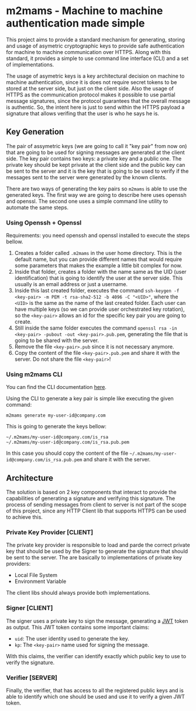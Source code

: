 # m2mams - Machine to machine authentication made simple

This project aims to provide a standard mechanism for generating, storing and usage of asymetric cryptographic keys to provide safe authentication for machine to machine
communication over HTTPS. Along with this standard, it provides a simple to use command line interface (CLI) and a set of implementations.

The usage of asymetric keys is a key architectural decision on machine to machine authentication, since it is does not require secret tokens to be stored at the server side,
but just on the client side. Also the usage of HTTPS as the communication protocol makes it possible to use partial message signatures, since the protocol guarantees that
the overall message is authentic. So, the intent here is just to send within the HTTPS payload a signature that allows verifing that the user is who he says he is.

## Key Generation

The pair of assymetric keys (we are going to call it "key pair" from now on) that are going to be used for signing messages are generated at the client side. The key pair
contains two keys: a private key and a public one. The private key should be kept private at the client side and the public key can be sent to the server and it is the
key that is going to be used to verify if the messages sent to the server were generated by the known clients.

There are two ways of generating the key pairs so `m2mams` is able to use the generated keys. The first way we are going to describe here uses openssh and openssl.
The second one uses a simple command line utility to automate the same steps.

### Using Openssh + Openssl

Requirements: you need openssh and openssl installed to execute the steps bellow.

1. Creates a folder called `.m2mams` in the user home directory. This is the default name, but you can provide different names that would require some parameters that makes the
example a little bit complex for now.
1. Inside that folder, creates a folder with the name same as the UID (user identification) that is going to identify the user at the server side. This usually is an email address
or just a username.
1. Inside this last created folder, executes the command `ssh-keygen -f <key-pair> -m PEM -t rsa-sha2-512 -b 4096 -C "<UID>"`, where the `<UID>` is the same as the name of the last 
created folder. Each user can have multiple keys (so we can provide user orchestrated key rotation), so the `<key-pair>` allows an id for the specific key pair you are going to create.
1. Still inside the same folder executes the command `openssl rsa -in <key-pair> -pubout -out <key-pair>.pub.pem`, generating the file that is going to be shared with the server.
1. Remove the file `<key-pair>.pub` since it is not necessary anymore.
1. Copy the content of the file `<key-pair>.pub.pem` and share it with the server. Do not share the file `<key-pair>`!

### Using m2mams CLI

You can find the CLI documentation [here](https://github.com/flsusp/m2mams-cli).

Using the CLI to generate a key pair is simple like executing the given command:

```shell
m2mams generate my-user-id@company.com
```

This is going to generate the keys bellow:

```
~/.m2mams/my-user-id@company.com/is_rsa
~/.m2mams/my-user-id@company.com/is_rsa.pub.pem
```

In this case you should copy the content of the file `~/.m2mams/my-user-id@company.com/is_rsa.pub.pem` and share it with the server.

## Architecture

The solution is based on 2 key components that interact to provide the capabilities of generating a signature and verifying this signature. The process of sending messages
from client to server is not part of the scope of this project, since any HTTP Client lib that supports HTTPS can be used to achieve this.

### Private Key Provider [CLIENT]

The private key provider is responsible to load and parde the correct private key that should be used by the Signer to generate the signature that should be sent to the server.
The are basically to implementations of private key providers:

* Local File System
* Environment Variable

The client libs should always provide both implementations.

### Signer [CLIENT]

The signer uses a private key to sign the message, generating a [JWT](https://jwt.io/) token as output. This JWT token contains some important claims:

* `uid`: The user identity used to generate the key.
* `kp`: The `<key-pair>` name used for signing the message.

With this claims, the verifier can identify exactly which public key to use to verify the signature.

### Verifier [SERVER]

Finally, the verifier, that has access to all the registered public keys and is able to identify which one should be used and use it to verify a given JWT token.
